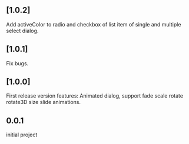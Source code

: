 ## [1.0.2]

Add activeColor to radio and checkbox of list item of single and multiple select dialog.

## [1.0.1]

Fix bugs.

## [1.0.0]

First release version
features: Animated dialog, support fade scale rotate rotate3D size slide animations.

## 0.0.1

initial project
